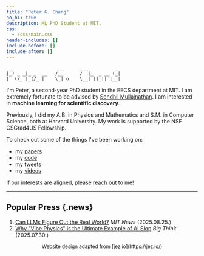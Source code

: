 ```yaml
---
title: "Peter G. Chang"
no_h1: true
description: ML PhD Student at MIT.
css:
  - /css/main.css
header-includes: []
include-before: []
include-after: []
---
```

```{.ascii-art}
 _                 __       __          _ 
|_) _ _|_ _  __   /__      /  |_  _ __ (_|
|  (/_ |_(/_ |    \_| o    \__| |(_|| |__|

```

I'm Peter, a second-year PhD student in the EECS department at MIT. I am extremely fortunate to be advised by [Sendhil Mullainathan](https://news.mit.edu/2025/sweet-taste-new-idea-sendhil-mullainathan-0519). I am interested in **machine learning for scientific discovery**.

Previously, I did my A.B. in Physics and Mathematics and S.M. in Computer Science, both at Harvard University. My work is supported by the NSF CSGrad4US Fellowship.

To check out some of the things I've been working on:

- my [papers](https://scholar.google.com/citations?user=uMf2VukAAAAJ&hl=en)
- my [code](https://github.com/petergchang)
- my [tweets](https://x.com/petergchang)
- my [videos](https://www.youtube.com/channel/UCYSBM54glGczLVWIQHzHmHw)

If our interests are aligned, please [reach out](mailto:gyuyoung@mit.edu) to me!

---

<!-- ## Blog {.blog}

1. [Post 1](/posts/nfl/) (2025.06.25.)

--- -->

## Popular Press {.news}

1. [Can LLMs Figure Out the Real World?](https://news.mit.edu/2025/can-large-language-models-figure-out-real-world-0825) *MIT News* (2025.08.25.)
2. [Why "Vibe Physics" is the Ultimate Example of AI Slop](https://bigthink.com/starts-with-a-bang/vibe-physics-ai-slop/) *Big Think* (2025.07.30.)

<div style="text-align: center; font-size: small;">
Website design adapted from [jez.io](https://jez.io/)
</div>